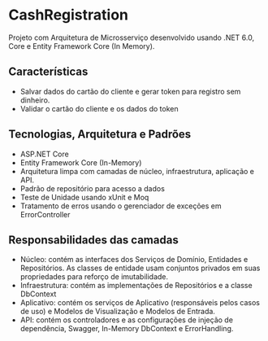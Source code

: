 # CashRegistration
Projeto com Arquitetura de Microsserviço desenvolvido usando .NET 6.0, Core e Entity Framework Core (In Memory).

## Características
- Salvar dados do cartão do cliente e gerar token para registro sem dinheiro.
- Validar o cartão do cliente e os dados do token

## Tecnologias, Arquitetura e Padrões
- ASP.NET Core
- Entity Framework Core (In-Memory)
- Arquitetura limpa com camadas de núcleo, infraestrutura, aplicação e API.
- Padrão de repositório para acesso a dados
- Teste de Unidade usando xUnit e Moq
- Tratamento de erros usando o gerenciador de exceções em ErrorController

## Responsabilidades das camadas
- Núcleo: contém as interfaces dos Serviços de Domínio, Entidades e Repositórios. As classes de entidade usam conjuntos privados em suas propriedades para reforço de imutabilidade.
- Infraestrutura: contém as implementações de Repositórios e a classe DbContext
- Aplicativo: contém os serviços de Aplicativo (responsáveis ​​pelos casos de uso) e Modelos de Visualização e Modelos de Entrada.
- API: contém os controladores e as configurações de injeção de dependência, Swagger, In-Memory DbContext e ErrorHandling.

